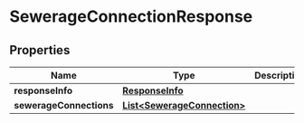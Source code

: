 # SewerageConnectionResponse

## Properties
Name | Type | Description | Notes
------------ | ------------- | ------------- | -------------
**responseInfo** | [**ResponseInfo**](ResponseInfo.md) |  |  [optional]
**sewerageConnections** | [**List&lt;SewerageConnection&gt;**](SewerageConnection.md) |  |  [optional]
